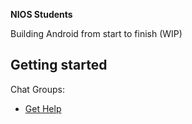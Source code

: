<strong>NIOS Students</strong>

Building Android from start to finish (WIP)

## Getting started

Chat Groups:
- [Get Help](/wiki/Get_Help)
